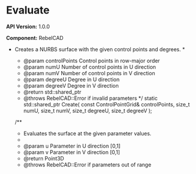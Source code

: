 # Evaluate

**API Version:** 1.0.0

**Component:** RebelCAD

* Creates a NURBS surface with the given control points and degrees.
     * 
     * @param controlPoints Control points in row-major order
     * @param numU Number of control points in U direction
     * @param numV Number of control points in V direction
     * @param degreeU Degree in U direction
     * @param degreeV Degree in V direction
     * @return std::shared_ptr<NurbsSurface>
     * @throws RebelCAD::Error if invalid parameters
     */
    static std::shared_ptr<NurbsSurface> Create(
        const ControlPointGrid& controlPoints,
        size_t numU,
        size_t numV,
        size_t degreeU,
        size_t degreeV
    );

    /**
     * Evaluates the surface at the given parameter values.
     * 
     * @param u Parameter in U direction [0,1]
     * @param v Parameter in V direction [0,1]
     * @return Point3D
     * @throws RebelCAD::Error if parameters out of range

